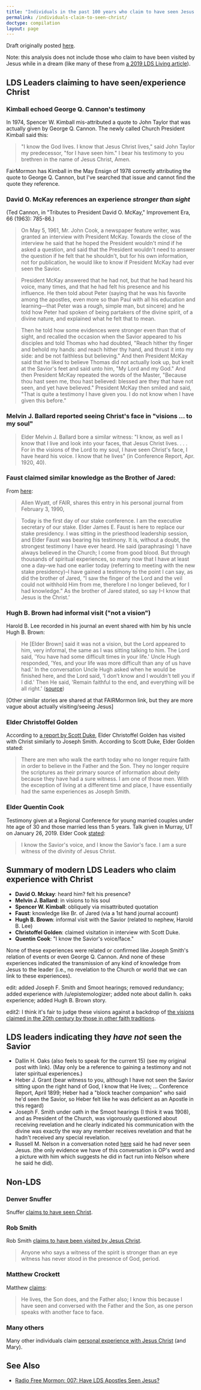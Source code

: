 ```yaml
---
title: "Individuals in the past 100 years who claim to have seen Jesus Christ"
permalink: /individuals-claim-to-seen-christ/
doctype: compilation
layout: page
---
```


Draft originally posted [here](https://www.reddit.com/r/mormondebate/comments/4g68ev/when_was_the_last_time_a_mormon_credibly_saw/d2g63n2/).

Note: this analysis does not include those who claim to have been visited by Jesus while in a dream (like many of these from [a 2019 LDS Living article](http://www.ldsliving.com/8-Divine-Accounts-of-Prophets-and-Apostles-Seeing-the-Savior/s/86605?page=1#story-content)).

## LDS Leaders claiming to have seen/experience Christ

### Kimball echoed George Q. Cannon's testimony

In 1974, Spencer W. Kimball mis-attributed a quote to John Taylor that was actually given by George Q. Cannon.  The newly called Church President Kimball said this:

> "I know the God lives. I know that Jesus Christ lives," said John Taylor my predecessor, "for I have seen him." I bear his testimony to you brethren in the name of Jesus Christ, Amen.

FairMormon has Kimball in the May Ensign of 1978 correctly attributing the quote to George Q. Cannon, but I've searched that issue and cannot find the quote they reference.

### David O. McKay references an experience *stronger than sight*

(Ted Cannon, in "Tributes to President David O. McKay," Improvement Era, 66 (1963): 785-86.)

> On May 5, 1961, Mr. John Cook, a newspaper feature writer, was granted an interview with President McKay. Towards the close of the interview he said that he hoped the President wouldn't mind if he asked a question, and said that the President wouldn't need to answer the question if he felt that he shouldn't, but for his own information, not for publication, he would like to know if President McKay had ever seen the Savior.

> President McKay answered that he had not, but that he had heard his voice, many times, and that he had felt his presence and his influence. He then told about Peter (saying that he was his favorite among the apostles, even more so than Paul with all his education and learning—that Peter was a rough, simple man, but sincere) and he told how Peter had spoken of being partakers of the divine spirit, of a divine nature, and explained what he felt that to mean.

> Then he told how some evidences were stronger even than that of sight, and recalled the occasion when the Savior appeared to his disciples and told Thomas who had doubted, "Reach hither thy finger and behold my hands: and reach hither thy hand, and thrust it into my side: and be not faithless but believing." And then President McKay said that he liked to believe Thomas did not actually look up, but knelt at the Savior's feet and said unto him, "My Lord and my God." And then President McKay repeated the words of the Master, "Because thou hast seen me, thou hast believed: blessed are they that have not seen, and yet have believed." President McKay then smiled and said, "That is quite a testimony I have given you. I do not know when I have given this before."

### Melvin J. Ballard reported seeing Christ's face in "visions ... to my soul"

> Elder Melvin J. Ballard bore a similar witness: "I know, as well as I know that I live and look into your faces, that Jesus Christ lives. . . . For in the visions of the Lord to my soul, I have seen Christ's face, I have heard his voice. I know that he lives" (in Conference Report, Apr. 1920, 40).

### Faust claimed similar knowledge as the Brother of Jared:

From [here](http://www.fairmormon.org/perspectives/publications/ask-the-apologist-must-all-apostles-literally-see-christ):

> Allen Wyatt, of FAIR, shares this entry in his personal journal from February 3, 1990,

> Today is the first day of our stake conference. I am the executive secretary of our stake. Elder James E. Faust is here to replace our stake presidency. I was sitting in the priesthood leadership session, and Elder Faust was bearing his testimony. It is, without a doubt, the strongest testimony I have ever heard. He said (paraphrasing) ‘I have always believed in the Church; I come from good blood. But through thousands of spiritual experiences, so many now that I have at least one a day–we had one earlier today (referring to meeting with the new stake presidency)–I have gained a testimony to the point I can say, as did the brother of Jared, “I saw the finger of the Lord and the veil could not withhold Him from me, therefore I no longer believed, for I had knowledge.” As the brother of Jared stated, so say I–I know that Jesus is the Christ.’

### Hugh B. Brown had informal visit ("not a vision")

Harold B. Lee recorded in his journal an event shared with him by his uncle Hugh B. Brown:

> He [Elder Brown] said it was not a vision, but the Lord appeared to him, very informal, the same as I was sitting talking to him. The Lord said, 'You have had some difficult times in your life.' Uncle Hugh responded, 'Yes, and your life was more difficult than any of us have had.' In the conversation Uncle Hugh asked when he would be finished here, and the Lord said, 'I don’t know and I wouldn't tell you if I did.' Then He said, 'Remain faithful to the end, and everything will be all right.' ([source](http://en.fairmormon.org/Mormonism_and_prophets/Revelation_after_Joseph_Smith/Must_all_apostles_literally_see_Christ/Post-Joseph_Smith_Divine_Manifestations/20th_Century))

[Other similar stories are shared at that FAIRMormon link, but they are more vague about actually visiting/seeing Jesus]

### Elder Christoffel Golden

According to [a report by Scott Duke](http://www.mormonstories.org/scott-duke-golden/), Elder Christoffel Golden has visited with Christ similarly to Joseph Smith.  According to Scott Duke, Elder Golden stated:

> There are men who walk the earth today who no longer require faith in order to believe in the Father and the Son.  They no longer require the scriptures as their primary source of information about deity because they have had a sure witness.  I am one of those men.  With the exception of living at a different time and place, I have essentially had the same experiences as Joseph Smith.

### Elder Quentin Cook

Testimony given at a Regional Conference for young married couples under hte
age of 30 and those married less than 5 years.  Talk given in Murray, UT on
January 26, 2019. Elder Cook [stated](https://www.youtube.com/watch?v=2xRO4nPbrxk):

> I know the Savior's voice, and I know the Savior's face. I am a sure witness of the divinity of Jesus Christ.

## Summary of modern LDS Leaders who claim experience with Christ

* **David O. Mckay**: heard him? felt his presence?
* **Melvin J. Ballard**: in visions to his soul
* **Spencer W. Kimball**: obliquely via misattributed quotation
* **Faust**: knowledge like Br. of Jared (via a 1st hand journal account)
* **Hugh B. Brown**: informal visit with the Savior (related to nephew, Harold B. Lee)
* **Christoffel Golden**: claimed visitation in interview with Scott Duke.
* **Quentin Cook**: "I know the Savior's voice/face."

None of these experiences were related or confirmed like Joseph Smith's relation of events or even George Q. Cannon.  And none of these experiences indicated the transmission of any kind of knowledge from Jesus to the leader (i.e., no revelation to the Church or world that we can link to these experiences).

edit: added Joseph F. Smith and Smoot hearings; removed redundancy; added experience with /u/epistemologizer; added note about dallin h. oaks experience; added Hugh B. Brown story.

edit2: I think it's fair to judge these visions against a backdrop of [the visions claimed in the 20th century by those in other faith traditions](https://en.wikipedia.org/wiki/Visions_of_Jesus_and_Mary#20th_Century_visionaries).

## LDS leaders indicating they *have not* seen the Savior

* Dallin H. Oaks (also feels to speak for the current 15) (see my original post with link).  (May only be a reference to gaining a testimony and not later spiritual experiences.)
* Heber J. Grant (bear witness to you, although I have not seen the Savior sitting upon the right hand of God, I know that He lives; ...  Conference Report, April 1899; Heber had a "block teacher companion" who said he'd seen the Savior, so Heber felt like he was deficient as an Apostle in this regard)
* Joseph F. Smith under oath in the Smoot hearings (I think it was 1908), and as President of the Church, was vigorously questioned about receiving revelation and he clearly indicated his communication with the divine was exactly the way any member receives revelation and that he hadn't received any special revelation.
* Russell M. Nelson in a conversation noted [here](https://www.reddit.com/r/exmormon/comments/3f3w1g/yesterday_i_randomly_ran_into_the_president_of/) said he had never seen Jesus.  (the only evidence we have of this conversation is OP's word and a picture with him which suggests he did in fact run into Nelson where he said he did).

## Non-LDS

### Denver Snuffer

Snuffer [claims to have seen Christ](https://en.wikipedia.org/wiki/Denver_C._Snuffer_Jr.).

### Rob Smith

Rob Smith [claims to have been visited by Jesus Christ](https://upwardthought.blogspot.com/2016/02/i-have-been-excommunicated-from-lds.html).

> Anyone who says a witness of the spirit is stronger than an eye witness has never stood in the presence of God, period.

### Matthew Crockett

Matthew [claims](http://theremnantofjacob.com/who-am-i/):

> He lives, the Son does, and the Father also; I know this because I have seen and conversed with the Father and the Son, as one person speaks with another face to face.

### Many others

Many other individuals claim [personal experience with Jesus Christ](https://en.wikipedia.org/wiki/Visions_of_Jesus_and_Mary#19th_Century_visions) (and Mary).


## See Also

* [Radio Free Mormon: 007: Have LDS Apostles Seen Jesus?](https://radiofreemormon.org/2017/02/extra-radio-free-mormon-lds-apostles-seen-jesus/)
